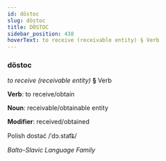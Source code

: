 ```yaml
---
id: döstoc
slug: döstoc
title: DÖSTOC
sidebar_position: 438
hoverText: to receive (receivable entity) § Verb
---
```


### döstoc

*to receive (receivable entity)* **§** Verb

**Verb**: to receive/obtain

**Noun**: receivable/obtainable entity

**Modifier**: received/obtained

Polish dostać /ˈdɔ.stat͡ɕ/

*Balto-Slavic Language Family*